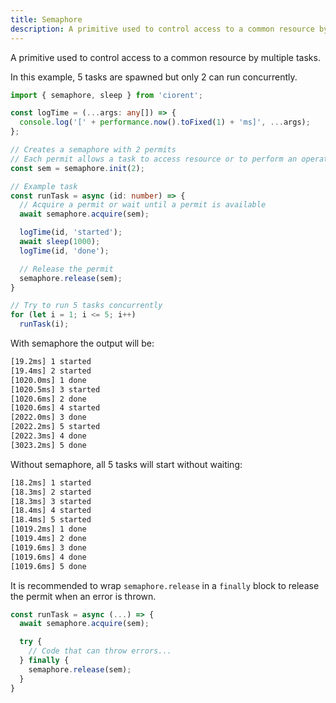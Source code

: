 ```yaml
---
title: Semaphore
description: A primitive used to control access to a common resource by multiple tasks.
---
```


A primitive used to control access to a common resource by multiple tasks.

In this example, 5 tasks are spawned but only 2 can run concurrently.
```ts {9, 14, 21}
import { semaphore, sleep } from 'ciorent';

const logTime = (...args: any[]) => {
  console.log('[' + performance.now().toFixed(1) + 'ms]', ...args);
};

// Creates a semaphore with 2 permits
// Each permit allows a task to access resource or to perform an operation concurrently
const sem = semaphore.init(2);

// Example task
const runTask = async (id: number) => {
  // Acquire a permit or wait until a permit is available
  await semaphore.acquire(sem);

  logTime(id, 'started');
  await sleep(1000);
  logTime(id, 'done');

  // Release the permit
  semaphore.release(sem);
}

// Try to run 5 tasks concurrently
for (let i = 1; i <= 5; i++)
  runTask(i);
```

With semaphore the output will be:
```txt showLineNumbers=false
[19.2ms] 1 started
[19.4ms] 2 started
[1020.0ms] 1 done
[1020.5ms] 3 started
[1020.6ms] 2 done
[1020.6ms] 4 started
[2022.0ms] 3 done
[2022.2ms] 5 started
[2022.3ms] 4 done
[3023.2ms] 5 done
```

Without semaphore, all 5 tasks will start without waiting:
```txt showLineNumbers=false
[18.2ms] 1 started
[18.3ms] 2 started
[18.3ms] 3 started
[18.4ms] 4 started
[18.4ms] 5 started
[1019.2ms] 1 done
[1019.4ms] 2 done
[1019.6ms] 3 done
[1019.6ms] 4 done
[1019.6ms] 5 done
```

It is recommended to wrap `semaphore.release` in a `finally` block to release the permit when an error is thrown.
```ts
const runTask = async (...) => {
  await semaphore.acquire(sem);

  try {
    // Code that can throw errors...
  } finally {
    semaphore.release(sem);
  }
}
```
